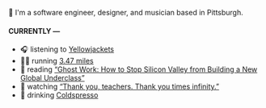 👋 I'm a software engineer, designer, and musician based in Pittsburgh.

#### CURRENTLY —

* 🎧 listening to [Yellowjackets](https://www.last.fm/music/Yellowjackets/_/Eddie%27s+In+The+House)
* 🏃‍♂️ running [3.47 miles](https://www.strava.com/activities/3842736016)
* 📘 reading [“Ghost Work: How to Stop Silicon Valley from Building a New Global Underclass”](https://www.goodreads.com/book/show/41963432-ghost-work)
* 🍿 watching [“Thank you, teachers. Thank you times infinity.”](https://youtu.be/GqmLCMiUrdo)
* 🍺 drinking [Coldspresso](https://untappd.com/user/namoscato/checkin/921709713)
